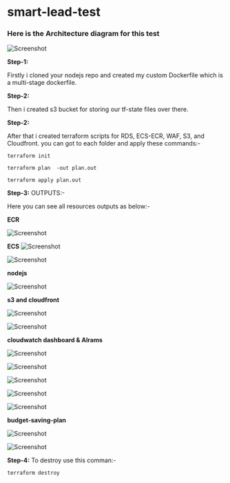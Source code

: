 # smart-lead-test

### Here is the Architecture diagram for this test

![Screenshot](./screenshot/diagram.png)

**Step-1:**

Firstly i cloned your nodejs repo and created my custom Dockerfile which is a multi-stage dockerfile.


**Step-2:**

Then i created s3 bucket for storing our tf-state files over there.


**Step-2:**

After that i created terraform scripts for RDS, ECS-ECR, WAF, S3, and Cloudfront. you can got to each folder and apply these commands:-


```
terraform init
```

```
terraform plan  -out plan.out
```

```
terraform apply plan.out 

```


**Step-3:**  OUTPUTS:-

Here you can see all resources outputs as below:-

**ECR**

![Screenshot](./screenshot/ecr.png)

**ECS**
![Screenshot](./screenshot/ecs-cluster.png)

![Screenshot](./screenshot/svc.png)

**nodejs**

![Screenshot](./screenshot/nodejs-logs.png)


**s3 and cloudfront**

![Screenshot](./screenshot/s3-bucket.png)

![Screenshot](./screenshot/cloudfront.png)

**cloudwatch dashboard & Alrams**

![Screenshot](./screenshot/dashboard.png)

![Screenshot](./screenshot/sns.png)

![Screenshot](./screenshot/subs.png)

![Screenshot](./screenshot/subs2.png)

![Screenshot](./screenshot/alaram.png)

**budget-saving-plan**

![Screenshot](./screenshot/budget.png)

![Screenshot](./screenshot/saving-plan.png)


**Step-4:** To destroy use this comman:-

```
terraform destroy
```

